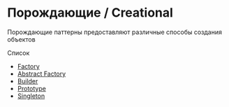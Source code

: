 # Порождающие / Creational

Порождающие паттерны предоставляют различные способы создания объектов

Список
- [Factory](creational/factory.md)
- [Abstract Factory](creational/abstract_factory.md)
- [Builder](creational/builder.md)
- [Prototype](creational/prototype.md)
- [Singleton](creational/singleton.md)